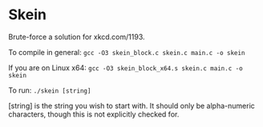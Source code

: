 Skein
=====

Brute-force a solution for xkcd.com/1193.

To compile in general: `gcc -O3 skein_block.c skein.c main.c -o skein`

If you are on Linux x64: `gcc -O3 skein_block_x64.s skein.c main.c -o skein`

To run: `./skein [string]`

[string] is the string you wish to start with. It should only be alpha-numeric characters, though this is not explicitly checked for.
